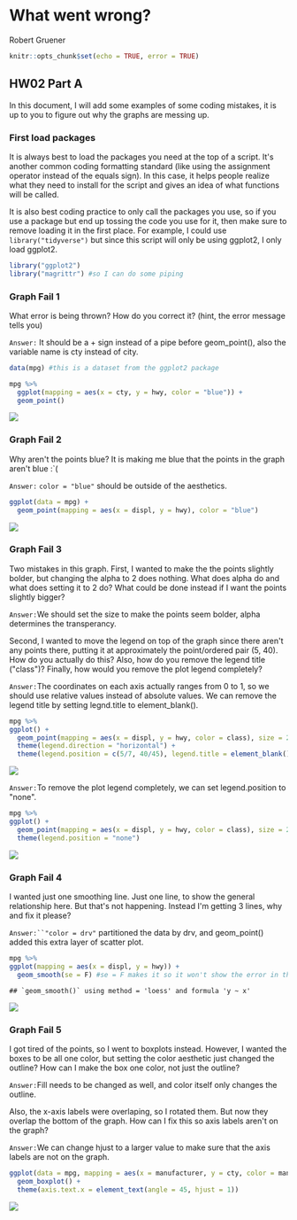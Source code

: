 What went wrong?
================
Robert Gruener

``` r
knitr::opts_chunk$set(echo = TRUE, error = TRUE)
```

HW02 Part A
-----------

In this document, I will add some examples of some coding mistakes, it is up to you to figure out why the graphs are messing up.

### First load packages

It is always best to load the packages you need at the top of a script. It's another common coding formatting standard (like using the assignment operator instead of the equals sign). In this case, it helps people realize what they need to install for the script and gives an idea of what functions will be called.

It is also best coding practice to only call the packages you use, so if you use a package but end up tossing the code you use for it, then make sure to remove loading it in the first place. For example, I could use `library("tidyverse")` but since this script will only be using ggplot2, I only load ggplot2.

``` r
library("ggplot2")
library("magrittr") #so I can do some piping
```

### Graph Fail 1

What error is being thrown? How do you correct it? (hint, the error message tells you)

`Answer:` It should be a + sign instead of a pipe before geom\_point(), also the variable name is cty instead of city.

``` r
data(mpg) #this is a dataset from the ggplot2 package

mpg %>% 
  ggplot(mapping = aes(x = cty, y = hwy, color = "blue")) +
  geom_point()
```

![](HW02_A_Graph-Fails_files/figure-markdown_github/unnamed-chunk-1-1.png)

### Graph Fail 2

Why aren't the points blue? It is making me blue that the points in the graph aren't blue :\`(

`Answer:` `color = "blue"` should be outside of the aesthetics.

``` r
ggplot(data = mpg) + 
  geom_point(mapping = aes(x = displ, y = hwy), color = "blue")
```

![](HW02_A_Graph-Fails_files/figure-markdown_github/unnamed-chunk-2-1.png)

### Graph Fail 3

Two mistakes in this graph. First, I wanted to make the the points slightly bolder, but changing the alpha to 2 does nothing. What does alpha do and what does setting it to 2 do? What could be done instead if I want the points slightly bigger?

`Answer:`We should set the size to make the points seem bolder, alpha determines the transperancy.

Second, I wanted to move the legend on top of the graph since there aren't any points there, putting it at approximately the point/ordered pair (5, 40). How do you actually do this? Also, how do you remove the legend title ("class")? Finally, how would you remove the plot legend completely?

`Answer:`The coordinates on each axis actually ranges from 0 to 1, so we should use relative values instead of absolute values. We can remove the legend title by setting legnd.title to element\_blank().

``` r
mpg %>% 
ggplot() + 
  geom_point(mapping = aes(x = displ, y = hwy, color = class), size = 2) + 
  theme(legend.direction = "horizontal") + 
  theme(legend.position = c(5/7, 40/45), legend.title = element_blank())
```

![](HW02_A_Graph-Fails_files/figure-markdown_github/unnamed-chunk-3-1.png)

`Answer:`To remove the plot legend completely, we can set legend.position to "none".

``` r
mpg %>% 
ggplot() + 
  geom_point(mapping = aes(x = displ, y = hwy, color = class), size = 2) + 
  theme(legend.position = "none")
```

![](HW02_A_Graph-Fails_files/figure-markdown_github/unnamed-chunk-4-1.png)

### Graph Fail 4

I wanted just one smoothing line. Just one line, to show the general relationship here. But that's not happening. Instead I'm getting 3 lines, why and fix it please?

``` Answer:``"color = drv" ``` partitioned the data by drv, and geom\_point() added this extra layer of scatter plot.

``` r
mpg %>% 
ggplot(mapping = aes(x = displ, y = hwy)) + 
  geom_smooth(se = F) #se = F makes it so it won't show the error in the line of fit
```

    ## `geom_smooth()` using method = 'loess' and formula 'y ~ x'

![](HW02_A_Graph-Fails_files/figure-markdown_github/unnamed-chunk-5-1.png)

### Graph Fail 5

I got tired of the points, so I went to boxplots instead. However, I wanted the boxes to be all one color, but setting the color aesthetic just changed the outline? How can I make the box one color, not just the outline?

`Answer:`Fill needs to be changed as well, and color itself only changes the outline.

Also, the x-axis labels were overlaping, so I rotated them. But now they overlap the bottom of the graph. How can I fix this so axis labels aren't on the graph?

`Answer:`We can change hjust to a larger value to make sure that the axis labels are not on the graph.

``` r
ggplot(data = mpg, mapping = aes(x = manufacturer, y = cty, color = manufacturer, fill = manufacturer)) + 
  geom_boxplot() + 
  theme(axis.text.x = element_text(angle = 45, hjust = 1))
```

![](HW02_A_Graph-Fails_files/figure-markdown_github/unnamed-chunk-6-1.png)
